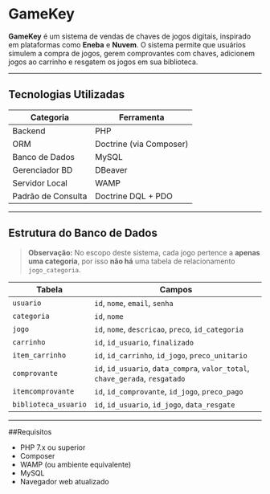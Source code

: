 # GameKey

**GameKey** é um sistema de vendas de chaves de jogos digitais, inspirado em plataformas como **Eneba** e **Nuvem**. O sistema permite que usuários simulem a compra de jogos, gerem comprovantes com chaves, adicionem jogos ao carrinho e resgatem os jogos em sua biblioteca. 


---

## Tecnologias Utilizadas

| Categoria           | Ferramenta                                           |
|---------------------|------------------------------------------------------|
| Backend             | PHP                                                  |
| ORM                 | Doctrine (via Composer)                              |
| Banco de Dados      | MySQL                                                |
| Gerenciador BD      | DBeaver                                              |
| Servidor Local      | WAMP                                                 |
| Padrão de Consulta  | Doctrine DQL + PDO                                   |

---

##  Estrutura do Banco de Dados

> **Observação:** No escopo deste sistema, cada jogo pertence a **apenas uma categoria**, por isso **não há** uma tabela de relacionamento `jogo_categoria`.

| Tabela               | Campos                                                                 |
|----------------------|------------------------------------------------------------------------|
| `usuario`            | `id`, `nome`, `email`, `senha`                                         |
| `categoria`          | `id`, `nome`                                                           |
| `jogo`               | `id`, `nome`, `descricao`, `preco`, `id_categoria`                     |
| `carrinho`           | `id`, `id_usuario`, `finalizado`                                       |
| `item_carrinho`      | `id`, `id_carrinho`, `id_jogo`, `preco_unitario`                       |
| `comprovante`        | `id`, `id_usuario`, `data_compra`, `valor_total`, `chave_gerada`, `resgatado` |
| `itemcomprovante`    | `id`, `id_comprovante`, `id_jogo`, `preco_pago`                        |
| `biblioteca_usuario` | `id`, `id_usuario`, `id_jogo`, `data_resgate`                          |


---

##Requisitos

- PHP 7.x ou superior
- Composer
- WAMP (ou ambiente equivalente)
- MySQL
- Navegador web atualizado


